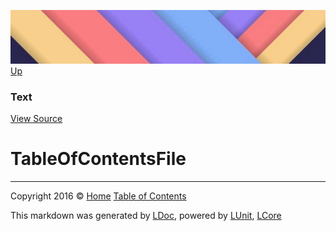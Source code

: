 ![](../Content/LDoc-banner-small.png "")
[Up](Text.md)

### Text
[View Source](../Markdown/Text/Text.cs)

# TableOfContentsFile



---

Copyright 2016 &copy; [Home](../../README.md) [Table of Contents](../../TableOfContents.md)

This markdown was generated by [LDoc](https://github.com/CodeSingularity/LDoc), powered by [LUnit](https://github.com/CodeSingularity/LUnit), [LCore](https://github.com/CodeSingularity/LCore)

